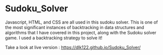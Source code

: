 # Sudoku_Solver

Javascript, HTML, and CSS are all used in this sudoku solver. This is one of the most significant instances of backtracking in data structures and algorithms that I have covered in this project, along with the Sudoku solver game. I used a backtracking strategy to solve it!

Take a look at live version :  https://dlk122.github.io/Sudoku_Solver/
